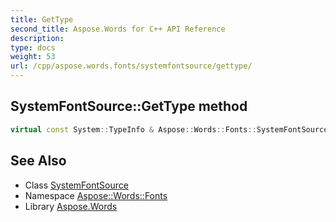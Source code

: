 ```yaml
---
title: GetType
second_title: Aspose.Words for C++ API Reference
description: 
type: docs
weight: 53
url: /cpp/aspose.words.fonts/systemfontsource/gettype/
---
```

## SystemFontSource::GetType method




```cpp
virtual const System::TypeInfo & Aspose::Words::Fonts::SystemFontSource::GetType() const override
```

## See Also

* Class [SystemFontSource](../)
* Namespace [Aspose::Words::Fonts](../../)
* Library [Aspose.Words](../../../)
